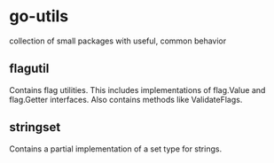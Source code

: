 # go-utils
collection of small packages with useful, common behavior

## flagutil
Contains flag utilities. This includes implementations of flag.Value and flag.Getter interfaces. Also
contains methods like ValidateFlags.

## stringset
Contains a partial implementation of a set type for strings.
